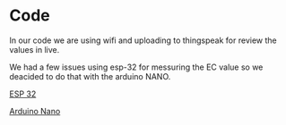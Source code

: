 # Code

In our code we are using wifi and uploading to thingspeak for review the values in live.

We had a few issues using esp-32 for messuring the EC value so we deacided to do that with the arduino NANO.

[ESP 32](https://github.com/yuvalchemke/-Hydroponics---Monitoring-and-Balance-by-detection/blob/main/Code/esp-32)

[Arduino Nano](https://github.com/yuvalchemke/-Hydroponics---Monitoring-and-Balance-by-detection/blob/main/Code/Arduino%20NANO)
